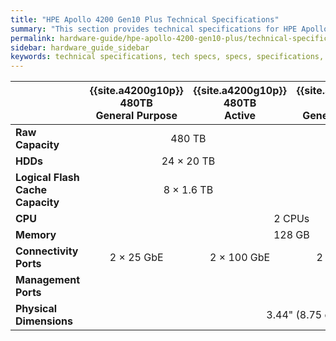 ```yaml
---
title: "HPE Apollo 4200 Gen10 Plus Technical Specifications"
summary: "This section provides technical specifications for HPE Apollo 4200 Gen10 Plus node types."
permalink: hardware-guide/hpe-apollo-4200-gen10-plus/technical-specifications.html
sidebar: hardware_guide_sidebar
keywords: technical specifications, tech specs, specs, specifications, HPE, Apollo 4200 Gen10 Plus
---
```


<table>
<thead>
  <tr>
    <th></th>
    <th>{{site.a4200g10p}} 480TB<br>General Purpose</th>
    <th>{{site.a4200g10p}} 480TB<br>Active</th>
    <th>{{site.a4200g10p}} 240TB<br>General Purpose</th>
    <th>{{site.a4200g10p}} 240TB<br>Active</th>
    <th>{{site.a4200g10p}} 90TB<br>Active</th>
    <th>{{site.a4200g10p}} 36TB<br>Active</th>    
  </tr>
</thead>
<tbody>
  <tr>
    <td><strong>Raw Capacity</strong></td>
    <td colspan="2" style="text-align: center;">480 TB</td>
    <td colspan="2" style="text-align: center;">240 TB</td>
    <td style="text-align: center;">90 TB</td>
    <td style="text-align: center;">36 TB</td>
  </tr>
  <tr>
    <td><strong>HDDs</strong></td>
    <td colspan="2" style="text-align: center;">24 &times; 20 TB</td>
    <td colspan="2" style="text-align: center;">24 &times; 10 TB</td>
    <td style="text-align: center;">9 &times; 10 TB</td>
    <td style="text-align: center;">9 &times; 4 TB</td>
  </tr>
  <tr>
    <td><strong>Logical Flash Cache Capacity</strong></td>
    <td colspan="2" style="text-align: center;">8 &times; 1.6 TB</td>
    <td colspan="2" style="text-align: center;">8 &times; 0.8 TB</td>
    <td colspan="2" style="text-align: center;">3 &times; 0.8 TB</td>
  </tr>
  <tr>
    <td><strong>CPU</strong></td>
    <td colspan="4" style="text-align: center;">2 CPUs</td>
    <td colspan="2" style="text-align: center;">1 CPU</td>
  </tr>
  <tr>
    <td><strong>Memory</strong></td>
    <td colspan="4" style="text-align: center;">128 GB</td>
    <td colspan="2" style="text-align: center;">64 GB</td>
  </tr>
  <tr>
    <td><strong>Connectivity Ports</strong></td>
    <td style="text-align: center;">2 &times; 25 GbE</td>
    <td style="text-align: center;">2 &times; 100 GbE</td>
    <td style="text-align: center;">2 &times; 25 GbE</td>
    <td style="text-align: center;">2 &times; 100 GbE</td>
    <td colspan="2" style="text-align: center;">1 &times; 25 GbE</td>
  </tr>
  <tr>
    <td><strong>Management Ports</strong></td>
    <td colspan="6" style="text-align: center;">1 &times; iLO 1 GbE</td>
  </tr>
  <tr>
    <td><strong>Physical Dimensions</strong></td>
    <td colspan="6" style="text-align: center;">3.44" (8.75 cm) &times; 17.63" (44.8 cm) &times; 33" (83.79 cm)</td>
  </tr>
</tbody>
</table>
